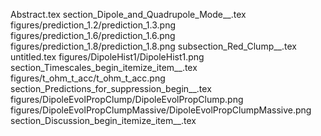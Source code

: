 Abstract.tex
section_Dipole_and_Quadrupole_Mode__.tex
figures/prediction_1.2/prediction_1.3.png
figures/prediction_1.6/prediction_1.6.png
figures/prediction_1.8/prediction_1.8.png
subsection_Red_Clump__.tex
untitled.tex
figures/DipoleHist1/DipoleHist1.png
section_Timescales_begin_itemize_item__.tex
figures/t_ohm_t_acc/t_ohm_t_acc.png
section_Predictions_for_suppression_begin__.tex
figures/DipoleEvolPropClump/DipoleEvolPropClump.png
figures/DipoleEvolPropClumpMassive/DipoleEvolPropClumpMassive.png
section_Discussion_begin_itemize_item__.tex